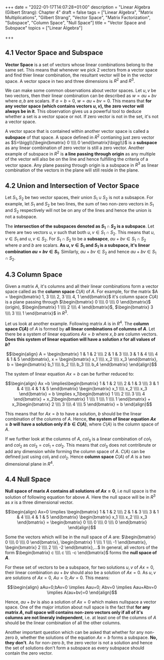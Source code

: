 +++
date = "2022-01-17T14:07:28+01:00"
description = "Linear Algebra (Gilbert Strang): Chapter 4"
draft = false
tags = ["Linear Algebra", "Matrix Multiplications", "Gilbert Strang",
"Vector Space", "Matrix Factorization", "Subspace", "Column Space", "Null Space"]
title = "Vector Space and Subspace"
topics = ["Linear Algebra"]

+++

## 4.1 Vector Space and Subspace

<b>Vector Space</b> is a set of vectors whose linear combinations belong to the same set. This means that whenever we pick $2$ vectors from a vector space and find thier linear combination, the resultant vector will be in the vector space.
A vector space in two and three dimensions is $R^2$ and $R^3$.

We can make some common observations about vector spaces. Let $u,v$ be two vectors, then their linear combination can be described as $w=au+bv$ where $a,b$ are scalars. If $a=b=0$, $w=au+bv=0$. This means that <b>for any vector space (which contains vectors $u,v$), the zero vector will always be in it</b>. This observation gives us a powerful tool to deduce whether a set is a vector space or not. If zero vector is not in the set, it's not a vector space.

A vector space that is contained within another vector space is called a <b>subspace</b> of that space. A space defined in $R^2$ contianing just zero vector as $S=\bigg\\{\begin{bmatrix}
    0 \\\\
    0 
\end{bmatrix}\bigg\\}$ is a <b>subspace</b> as any linear combination of zero vector is still a zero vector. Another example of subspace in $R^2$ is <b>a line passing through origin</b> as any multiple of the vector will also be on the line and hence fulfilling the criteria of a vector space. Any plane passing through origin is a subspace in $R^3$ as linear combination of the vectors in the plane will still reside in the plane.

## 4.2 Union and Intersection of Vector Space

Let $S_1,S_2$ be two vector spaces, their union $S_1 \cup S_2$ is not a subsapce. For example, let $S_1$ and $S_2$ be two lines, the sum of two non-zero vectors in $S_1$ and $S_2$ respectively will not be on any of the lines and hence the union is not a subspace.

The <b>intersection of the subspaces denoted as $S_1 \cap S_2$ is a subspace</b>. Let there are two vectors $u,v$ such that both $u,v \in S_1 \cap S_2$. This means that $u,v \in S_1$ and $u,v \in S_2$. For $S_1 \cap S_2$ to be a <b>subsapce</b>, $au + bv \in S_1 \cap S_2$ where $a$ and $b$ are scalars. <b>As $u,v \in S_1$ and $S_1$ is a subspace, it's linear combination $au + bv \in S_1$</b>. Similarly, $au + bv \in S_2$ and hence $au + bv \in S_1 \cap S_2$.

## 4.3 Column Space

Given a matrix $A$, it's columns and all their linear combinations form a vector space called as the <b>column space</b> $C(A)$ of $A$. For example, for the matrix $A = \begin{bmatrix}
    1, 3 \\\\
    2, 3 \\\\
    4, 1 
\end{bmatrix}$ it's column space $C(A)$ is a plane passing through $\begin{bmatrix}
    0 \\\\
    0 \\\\
    0
\end{bmatrix}$ (origin), $\begin{bmatrix}
    1 \\\\
    2 \\\\
    4
\end{bmatrix}$, $\begin{bmatrix}
    3 \\\\
    3 \\\\
    1
\end{bmatrix}$ in $R^3$. 

Let us look at another example. Following matrix $A$ is in $R^4$. The <b>column space $C(A)$</b> of $A$ is formed by <b>all linear combinations of columns of $A$</b>. Let there be a system of linear equations $Ax = b$ where $x,b$ are column vectors. <b>Does this system of linear equation will have a solution $x$ for all values of $b$?</b>

$$\begin{align}
A = \begin{bmatrix}
    1 & 1 & 2 \\\\
    2 & 1 & 3 \\\\
    3 & 1 & 4 \\\\
    4 & 1 & 5
\end{bmatrix},
x = \begin{bmatrix}
    x_1 \\\\
    x_2 \\\\
    x_3
\end{bmatrix},
b = \begin{bmatrix}
    b_1 \\\\
    b_2 \\\\
    b_3 \\\\
    b_4
 \end{bmatrix}
\end{align}$$

The system of linear equation $Ax = b$ can be further reduced to:

$$\begin{align}
Ax =b \implies\begin{bmatrix}
    1 & 1 & 2 \\\\
    2 & 1 & 3 \\\\
    3 & 1 & 4 \\\\
    4 & 1 & 5
\end{bmatrix} \begin{bmatrix}
    x_1 \\\\
    x_2 \\\\
    x_3
\end{bmatrix} = b
 \implies x_1\begin{bmatrix}
    1 \\\\
    2 \\\\
    3 \\\\
    4 
\end{bmatrix} +
x_2\begin{bmatrix}
    1 \\\\
    1 \\\\
    1 \\\\
    1 
\end{bmatrix} +
x_3\begin{bmatrix}
    2 \\\\
    3 \\\\
    4 \\\\
    5 
\end{bmatrix} = b
\end{align}$$

This means that for $Ax=b$ to have a solution, $b$ should be the linear combination of the columns of $A$. Hence, <b>the system of linear equation $Ax=b$ will have a solution only if $b \in C(A)$</b>, where $C(A)$ is the column space of $A$.

If we further look at the columns of $A$, $col_3$ is a linear combination of $col_1$ and $col_2$ as $col_3 = col_1 + col_2$. This means that $col_3$ does not contribnute or add any dimension while forming the column space of $A$. $C(A)$ can be defined just using $col_1$ and $col_2$. Hence <b>column space</b> $C(A)$ of $A$ is a two dimensional plane in $R^4$.

## 4.4 Null Space

<b>Null space of marix $A$ contains all solutions of $Ax=0$</b>, i.e null space is the solution of following equation for above $A$. Here the null space will be in $R^3$ as $x$ is a three dimensional vector.

$$\begin{align}
Ax=0 \implies \begin{bmatrix}
    1 & 1 & 2 \\\\
    2 & 1 & 3 \\\\
    3 & 1 & 4 \\\\
    4 & 1 & 5
\end{bmatrix} \begin{bmatrix}
    x_1 \\\\
    x_2 \\\\
    x_3
\end{bmatrix} = 
 \begin{bmatrix}
    0 \\\\
    0 \\\\
    0 \\\\
    0 
\end{bmatrix}
\end{align}$$

Some the vectors which will be in the null space of $A$ are: $\begin{bmatrix}
    0 \\\\
    0 \\\\
    0
\end{bmatrix},
\begin{bmatrix}
    1 \\\\
    1 \\\\
    -1
\end{bmatrix},
\begin{bmatrix}
    2 \\\\
    2 \\\\
    -2
\end{bmatrix},...$ In general, all vectors of the form $\begin{bmatrix}
    c \\\\
    c \\\\
    -c
\end{bmatrix}$ forms the <b>null space of $A$</b>.

For these set of vectors to be a subspace, for two solutions $u,v$ of $Ax=0$, their linear combination $au+bv$ should also be a solution of $Ax=0$. As $u, v$ are solutions of $Ax=0$, $Au=0;Av=0$. This means:

$$\begin{align}
aAu=0;bAv=0 \implies Aau=0; Abv=0 \implies Aau+Abv=0 \implies A(au+bv)=0 
\end{align}$$

Hence, $au+bv$ is also a solution of $Ax=0$ which makes nullspace a vector space. One of the major intution about null space is the fact that <b>for any matrix $A$, null space will contains non-zero vectors only if all of it's columns are not lineraly independent</b>, i.e. at least one of the columns of $A$ should be the linear combination of all the other columns.

Another important question which can be asked that whether for any non-zero $b$, whether the solutions of the equation $Ax=b$ forms a subspace. <b>No, they don't</b>. As for non-zero $b$, the zero vector is not a solution and hence the set of solutions don't form a subspace as every subspace should contain the zero vector.
